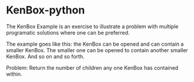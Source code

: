 # KenBox-python

The KenBox Example is an exercise to illustrate a problem with multiple programatic solutions where one can be preferred.

The example goes like this: the KenBox can be opened and can contain a smaller KenBox. The smaller one can be opened to contain another smaller KenBox. And so on and so forth. 

Problem: Return the number of children any one KenBox has contained within.
